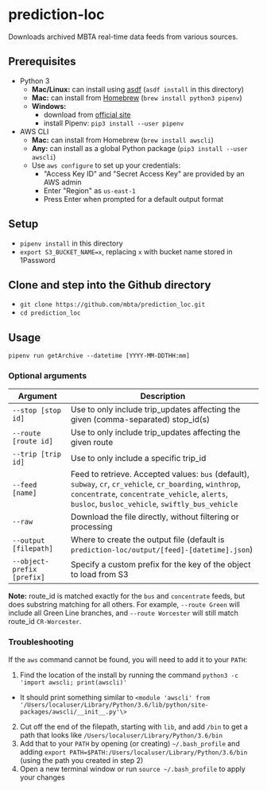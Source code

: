 # prediction-loc

Downloads archived MBTA real-time data feeds from various sources.

## Prerequisites

* Python 3
  * **Mac/Linux:** can install using [asdf](https://asdf-vm.com/) (`asdf install` in this directory)
  * **Mac:** can install from [Homebrew](https://brew.sh) (`brew install python3 pipenv`)
  * **Windows:**
    * download from [official site](https://www.python.org/downloads/windows/)
    * install Pipenv: `pip3 install --user pipenv`
* AWS CLI
  * **Mac:** can install from Homebrew (`brew install awscli`)
  * **Any:** can install as a global Python package (`pip3 install --user awscli`)
  * Use `aws configure` to set up your credentials:
    * "Access Key ID" and "Secret Access Key" are provided by an AWS admin
    * Enter "Region" as `us-east-1`
    * Press Enter when prompted for a default output format

## Setup

* `pipenv install` in this directory
* `export S3_BUCKET_NAME=x`, replacing `x` with bucket name stored in 1Password

## Clone and step into the Github directory
* `git clone https://github.com/mbta/prediction_loc.git`
* `cd prediction_loc`

## Usage

`pipenv run getArchive --datetime [YYYY-MM-DDTHH:mm]`

### Optional arguments

|        Argument           |                                          Description                                          |
| ------------------------- | --------------------------------------------------------------------------------------------- |
| `--stop [stop id]`        | Use to only include trip_updates affecting the given (comma-separated) stop_id(s)             |
| `--route [route id]`      | Use to only include trip_updates affecting the given route                                    |
| `--trip [trip id]`        | Use to only include a specific trip_id                                                        |
| `--feed [name]`           | Feed to retrieve. Accepted values: `bus` (default), `subway`, `cr`, `cr_vehicle`, `cr_boarding`, `winthrop`, `concentrate`, `concentrate_vehicle`, `alerts`, `busloc`, `busloc_vehicle`, `swiftly_bus_vehicle` |
| `--raw`                   | Download the file directly, without filtering or processing                                   |
| `--output [filepath]`     | Where to create the output file (default is `prediction-loc/output/[feed]-[datetime].json`)   |
| `--object-prefix [prefix]`| Specify a custom prefix for the key of the object to load from S3                             |

**Note:** route_id is matched exactly for the `bus` and `concentrate` feeds, but does substring matching for all others. For example, `--route Green` will include all Green Line branches, and `--route Worcester` will still match route_id `CR-Worcester`.

### Troubleshooting

If the `aws` command cannot be found, you will need to add it to your `PATH`:

1. Find the location of the install by running the command `python3 -c 'import awscli; print(awscli)'`
  - It should print something similar to  `<module 'awscli' from '/Users/localuser/Library/Python/3.6/lib/python/site-packages/awscli/__init__.py'\>`
2. Cut off the end of the filepath, starting with `lib`, and add `/bin` to get a path that looks like `/Users/localuser/Library/Python/3.6/bin`
3. Add that to your `PATH` by opening (or creating) `~/.bash_profile` and adding `export PATH=$PATH:/Users/localuser/Library/Python/3.6/bin` (using the path you created in step 2)
4. Open a new terminal window or run `source ~/.bash_profile` to apply your changes
